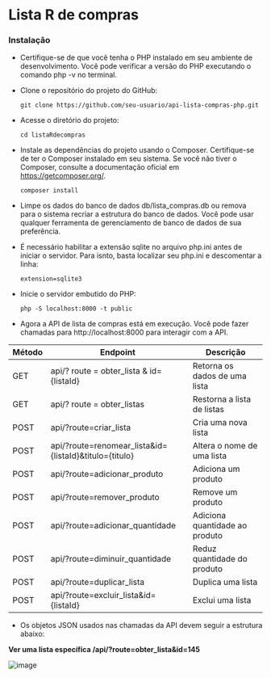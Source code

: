 # Lista R de compras

### Instalação

- Certifique-se de que você tenha o PHP instalado em seu ambiente de desenvolvimento. Você pode verificar a versão do PHP executando o comando php -v no terminal.

- Clone o repositório do projeto do GitHub:


      git clone https://github.com/seu-usuario/api-lista-compras-php.git



- Acesse o diretório do projeto:

      cd listaRdecompras


- Instale as dependências do projeto usando o Composer. Certifique-se de ter o Composer instalado em seu sistema. Se você não tiver o Composer, consulte a documentação oficial em https://getcomposer.org/.

      composer install

- Limpe os dados do banco de dados db/lista_compras.db ou remova para o sistema recriar a estrutura do banco de dados. Você pode usar qualquer ferramenta de gerenciamento de banco de dados de sua preferência.

- É necessário habilitar a extensão sqlite no arquivo php.ini antes de iniciar o servidor. Para isnto, basta localizar seu php.ini e descomentar a linha: 

      extension=sqlite3

- Inicie o servidor embutido do PHP:

      php -S localhost:8000 -t public

- Agora a API de lista de compras está em execução. Você pode fazer chamadas para http://localhost:8000 para interagir com a API.

|Método|Endpoint|Descrição|
|-|-|-|
|GET | api/? route = obter_lista & id={listaId}|Retorna os dados de uma lista|
|GET| api/? route = obter_listas|Restorna a lista de listas|
|POST| api/?route=criar_lista|Cria uma nova lista|
|POST| api/?route=renomear_lista&id={listaId}&titulo={titulo}|Altera o nome de uma lista|
|POST| api/?route=adicionar_produto|Adiciona um produto|
|POST| api/?route=remover_produto|Remove um produto|
|POST| api/?route=adicionar_quantidade|Adiciona quantidade ao produto|
|POST| api/?route=diminuir_quantidade|Reduz quantidade do produto|
|POST| api/?route=duplicar_lista|Duplica uma lista|
|POST| api/?route=excluir_lista&id={listaId}|Exclui uma lista|

- Os objetos JSON usados nas chamadas da API devem seguir a estrutura abaixo:

**Ver uma lista específica /api/?route=obter_lista&id=145**

![image](https://github.com/rogercgui/listaRdecompras/assets/20482054/93bbfee0-d329-4508-9254-8b25e04de3f7)



